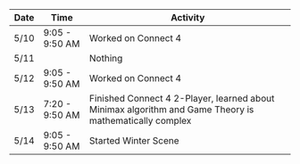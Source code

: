 Date|Time|Activity
----|----|--------
5/10|9:05 - 9:50 AM|Worked on Connect 4
5/11||Nothing
5/12|9:05 - 9:50 AM|Worked on Connect 4
5/13|7:20 - 9:50 AM|Finished Connect 4 2-Player, learned about Minimax algorithm and Game Theory is mathematically complex
5/14|9:05 - 9:50 AM|Started Winter Scene
